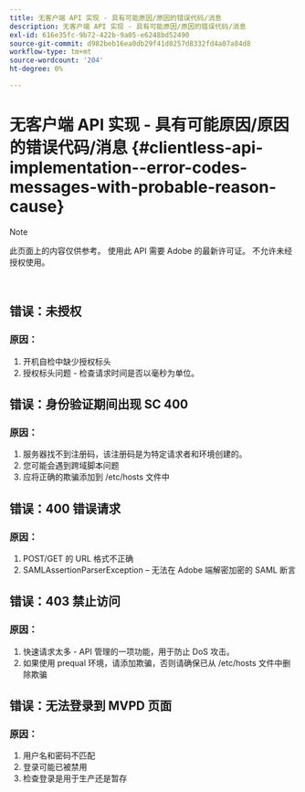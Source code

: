 ```yaml
---
title: 无客户端 API 实现 - 具有可能原因/原因的错误代码/消息
description: 无客户端 API 实现 - 具有可能原因/原因的错误代码/消息
exl-id: 616e35fc-9b72-422b-9a05-e6248bd52490
source-git-commit: d982beb16ea0db29f41d0257d8332fd4a07a84d8
workflow-type: tm+mt
source-wordcount: '204'
ht-degree: 0%

---
```


# 无客户端 API 实现 - 具有可能原因/原因的错误代码/消息 {#clientless-api-implementation--error-codes-messages-with-probable-reason-cause}

>[!NOTE]
>
>此页面上的内容仅供参考。 使用此 API 需要 Adobe 的最新许可证。 不允许未经授权使用。

</br>


## 错误：未授权

### 原因：

1. 开机自检中缺少授权标头
1. 授权标头问题 - 检查请求时间是否以毫秒为单位。

## 错误：身份验证期间出现 SC 400

### 原因：

1. 服务器找不到注册码，该注册码是为特定请求者和环境创建的。
1. 您可能会遇到跨域脚本问题
1. 应将正确的欺骗添加到 /etc/hosts 文件中

## 错误：400 错误请求

### 原因：

1. POST/GET 的 URL 格式不正确
1. SAMLAssertionParserException – 无法在 Adobe 端解密加密的 SAML 断言

## 错误：403 禁止访问

### 原因：

1. 快速请求太多 - API 管理的一项功能，用于防止 DoS 攻击。
2. 如果使用 prequal 环境，请添加欺骗，否则请确保已从 /etc/hosts 文件中删除欺骗

## 错误：无法登录到 MVPD 页面

### 原因：

1. 用户名和密码不匹配
2. 登录可能已被禁用
3. 检查登录是用于生产还是暂存


<!--

## Related Information

- [Clientless API Reference](/help/authentication/rest-api-reference.md)

-->
